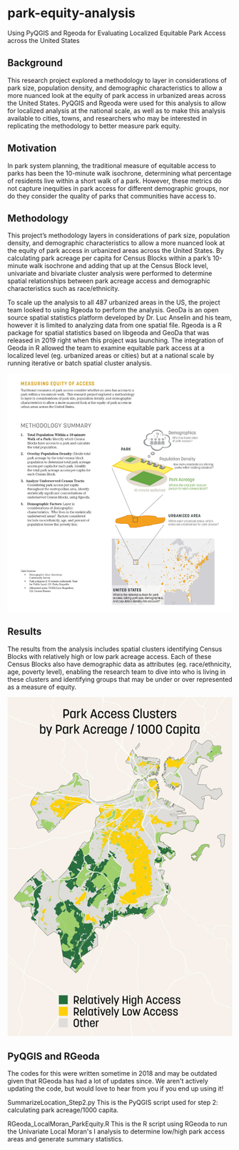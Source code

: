 # park-equity-analysis
Using PyQGIS and Rgeoda for Evaluating Localized Equitable Park Access across the United States

## Background
This research project explored a methodology to layer in considerations of park size, population density, and demographic characteristics to allow a more nuanced look at the equity of park access in urbanized areas across the United States. PyQGIS and Rgeoda were used for this analysis to allow for localized analysis at the national scale, as well as to make this analysis available to cities, towns, and researchers who may be interested in replicating the methodology to better measure park equity.

## Motivation
In park system planning, the traditional measure of equitable access to parks has been the 10-minute walk isochrone, determining what percentage of residents live within a short walk of a park. However, these metrics do not capture inequities in park access for different demographic groups, nor do they consider the quality of parks that communities have access to. 

## Methodology
This project’s methodology layers in considerations of park size, population density, and demographic characteristics to allow a more nuanced look at the equity of park access in urbanized areas across the United States. By calculating park acreage per capita for Census Blocks within a park’s 10-minute walk isochrone and adding that up at the Census Block level, univariate and bivariate cluster analysis were performed to determine spatial relationships between park acreage access and demographic characteristics such as race/ethnicity. 

To scale up the analysis to all 487 urbanized areas in the US, the project team looked to using Rgeoda to perform the analysis. GeoDa is an open source spatial statistics platform developed by Dr. Luc Anselin and his team, however it is limited to analyzing data from one spatial file. Rgeoda is a R package for spatial statistics based on libgeoda and GeoDa that was released in 2019 right when this project was launching. The integration of Geoda in R allowed the team to examine equitable park access at a localized level (eg. urbanized areas or cities) but at a national scale by running iterative or batch spatial cluster analysis. 

![Park Access Clusters by Park Acreage/1000 Capita: Boston](Img/Methodology_Summary.jpg)

## Results
The results from the analysis includes spatial clusters identifying Census Blocks with relatively high or low park acreage access. Each of these Census Blocks also have demographic data as attributes (eg. race/ethnicity, age, poverty level), enabling the research team to dive into who is living in these clusters and identifying groups that may be under or over represented as a measure of equity.

![Park Access Clusters by Park Acreage/1000 Capita: Boston](Img/CaseStudyMaps_Boston_Export2.png)

## PyQGIS and RGeoda
The codes for this were written sometime in 2018 and may be outdated given that RGeoda has had a lot of updates since. We aren't actively updating the code, but would love to hear from you if you end up using it!

SummarizeLocation_Step2.py
This is the PyQGIS script used for step 2: calculating park acreage/1000 capita.

RGeoda_LocalMoran_ParkEquity.R
This is the R script using RGeoda to run the Univariate Local Moran's I analysis to determine low/high park access areas and generate summary statistics.

